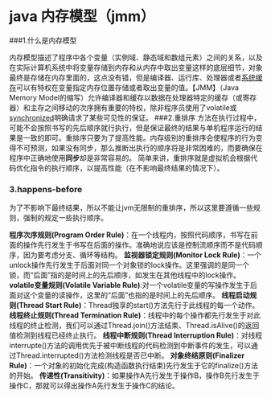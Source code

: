 # 		java 内存模型（jmm）	
###1.什么是内存模型

​	 内存模型描述了程序中各个变量（实例域、静态域和数组元素）之间的关系，以及在实际计算机系统中将变量存储到内存和从内存中取出变量这样的底层细节，对象最终是存储在内存里面的，这点没有错，但是编译器、运行库、处理器或者[系统缓存](https://baike.baidu.com/item/%E7%B3%BB%E7%BB%9F%E7%BC%93%E5%AD%98/103044)可以有特权在变量指定内存位置存储或者取出变量的值。【JMM】（Java Memory Model的缩写）允许编译器和缓存以数据在处理器特定的缓存（或寄存器）和主存之间移动的次序拥有重要的特权，除非程序员使用了volatile或[synchronized](https://baike.baidu.com/item/synchronized/8483356)明确请求了某些可见性的保证。
###2.重排序
​	方法在执行过程中，可能不会按照书写的先后顺序就行执行，但是保证最终的结果与单机程序运行的结果是一致的即可。重排序只要为了提高性能。
​	内存级别的重排序会使程序的行为变得不可预测，如果没有同步，那么推断出执行的顺序将是非常困难的，而要确保在程序中正确地使用**同步**却是非常容易的。
 	简单来讲，重排序就是虚拟机会根据代码优化指令的执行顺序，以提高性能（在不影响最终结果的情况下）。
### 3.happens-before

​	为了不影响下最终结果，所以不能让jvm无限制的重排序，所以这里要遵循一些规则，强制的规定一些执行顺序。

**程序次序规则(Program Order Rule)**：在一个线程内，按照代码顺序，书写在前面的操作先行发生于书写在后面的操作。准确地说应该是控制流顺序而不是代码顺序，因为要考虑分支、循环等结构。 
**监视器锁定规则(Monitor Lock Rule)**：一个unlock操作先行发生于后面对同一个对象锁的lock操作。这里强调的是同一个锁，而“后面”指的是时间上的先后顺序，如发生在其他线程中的lock操作。 
**volatile变量规则(Volatile Variable Rule)**:对一个volatile变量的写操作发生于后面对这个变量的读操作，这里的“后面”也指的是时间上的先后顺序。 
**线程启动规则(Thread Start Rule)**：Thread独享的start()方法先行于此线程的每一个动作。 
**线程终止规则(Thread Termination Rule)**：线程中的每个操作都先行发生于对此线程的终止检测，我们可以通过Thread.join()方法结束、Thread.isAlive()的返回值检测到线程已经终止执行。 
**线程中断规则(Thread Interruption Rule)**：对线程interrupte()方法的调用优先于被中断线程的代码检测到中断事件的发生，可以通过Thread.interrupted()方法检测线程是否已中断。 
**对象终结原则(Finalizer Rule)**：一个对象的初始化完成(构造函数执行结束)先行发生于它的finalize()方法的开始。 
**传递性(Transitivity)**：如果操作A先行发生于操作B，操作B先行发生于操作C，那就可以得出操作A先行发生于操作C的结论。 
